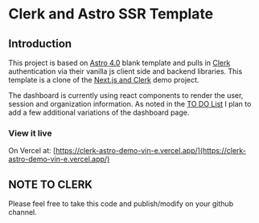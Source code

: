 # Clerk and Astro SSR Template

## Introduction

This project is based on [Astro 4.0](https://astro.build) blank template and pulls in [Clerk](https://clerk.com) authentication via their vanilla js client side and backend libraries. This template is a clone of the [Next.js and Clerk](https://github.com/clerk/clerk-nextjs-demo-app-router/) demo project.

The dashboard is currently using react components to render the user, session and organization information. As noted in the [TO DO List](#to-do-list) I plan to add a few additional variations of the dashboard page.

### View it live

On Vercel at: [https://clerk-astro-demo-vin-e.vercel.app/](https://clerk-astro-demo-vin-e.vercel.app/)

## NOTE TO CLERK

Please feel free to take this code and publish/modify on your github channel. 

